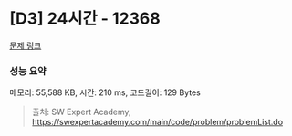 # [D3] 24시간 - 12368 

[문제 링크](https://swexpertacademy.com/main/code/problem/problemDetail.do?contestProbId=AXsEBlLqedsDFARX) 

### 성능 요약

메모리: 55,588 KB, 시간: 210 ms, 코드길이: 129 Bytes



> 출처: SW Expert Academy, https://swexpertacademy.com/main/code/problem/problemList.do